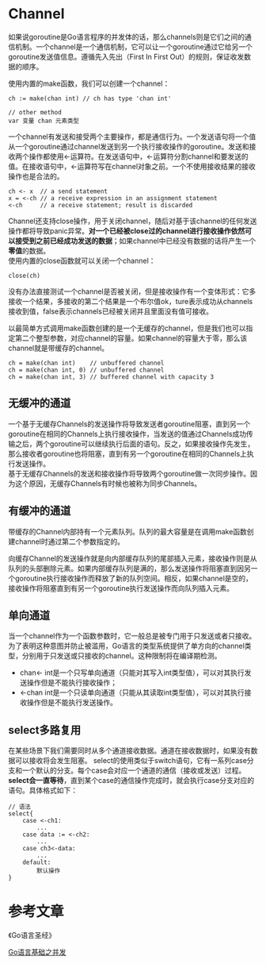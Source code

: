 # Channel
如果说goroutine是Go语言程序的并发体的话，那么channels则是它们之间的通信机制。一个channel是一个通信机制，它可以让一个goroutine通过它给另一个goroutine发送值信息。遵循先入先出（First In First Out）的规则，保证收发数据的顺序。

使用内置的make函数，我们可以创建一个channel：
```
ch := make(chan int) // ch has type 'chan int'

// other method
var 变量 chan 元素类型
```

一个channel有发送和接受两个主要操作，都是通信行为。一个发送语句将一个值从一个goroutine通过channel发送到另一个执行接收操作的goroutine。发送和接收两个操作都使用<-运算符。在发送语句中，<-运算符分割channel和要发送的值。在接收语句中，<-运算符写在channel对象之前。一个不使用接收结果的接收操作也是合法的。
```
ch <- x  // a send statement
x = <-ch // a receive expression in an assignment statement
<-ch     // a receive statement; result is discarded
```
Channel还支持close操作，用于关闭channel，随后对基于该channel的任何发送操作都将导致panic异常。**对一个已经被close过的channel进行接收操作依然可以接受到之前已经成功发送的数据**；如果channel中已经没有数据的话将产生一个**零值**的数据。<br>
使用内置的close函数就可以关闭一个channel：
```
close(ch)
```
没有办法直接测试一个channel是否被关闭，但是接收操作有一个变体形式：它多接收一个结果，多接收的第二个结果是一个布尔值ok，ture表示成功从channels接收到值，false表示channels已经被关闭并且里面没有值可接收。

以最简单方式调用make函数创建的是一个无缓存的channel，但是我们也可以指定第二个整型参数，对应channel的容量。如果channel的容量大于零，那么该channel就是带缓存的channel。
```
ch = make(chan int)    // unbuffered channel
ch = make(chan int, 0) // unbuffered channel
ch = make(chan int, 3) // buffered channel with capacity 3
```
## 无缓冲的通道
一个基于无缓存Channels的发送操作将导致发送者goroutine阻塞，直到另一个goroutine在相同的Channels上执行接收操作，当发送的值通过Channels成功传输之后，两个goroutine可以继续执行后面的语句。反之，如果接收操作先发生，那么接收者goroutine也将阻塞，直到有另一个goroutine在相同的Channels上执行发送操作。<br>
基于无缓存Channels的发送和接收操作将导致两个goroutine做一次同步操作。因为这个原因，无缓存Channels有时候也被称为同步Channels。

## 有缓冲的通道
带缓存的Channel内部持有一个元素队列。队列的最大容量是在调用make函数创建channel时通过第二个参数指定的。

向缓存Channel的发送操作就是向内部缓存队列的尾部插入元素，接收操作则是从队列的头部删除元素。如果内部缓存队列是满的，那么发送操作将阻塞直到因另一个goroutine执行接收操作而释放了新的队列空间。相反，如果channel是空的，接收操作将阻塞直到有另一个goroutine执行发送操作而向队列插入元素。

## 单向通道
当一个channel作为一个函数参数时，它一般总是被专门用于只发送或者只接收。为了表明这种意图并防止被滥用，Go语言的类型系统提供了单方向的channel类型，分别用于只发送或只接收的channel。这种限制将在编译期检测。
- chan<- int是一个只写单向通道（只能对其写入int类型值），可以对其执行发送操作但是不能执行接收操作；
- <-chan int是一个只读单向通道（只能从其读取int类型值），可以对其执行接收操作但是不能执行发送操作。

## select多路复用
在某些场景下我们需要同时从多个通道接收数据。通道在接收数据时，如果没有数据可以接收将会发生阻塞。
select的使用类似于switch语句，它有一系列case分支和一个默认的分支。每个case会对应一个通道的通信（接收或发送）过程。**select会一直等待**，直到某个case的通信操作完成时，就会执行case分支对应的语句。具体格式如下：
```
// 语法
select{
    case <-ch1:
        ...
    case data := <-ch2:
        ...
    case ch3<-data:
        ...
    default:
        默认操作
}
```

# 参考文章
《Go语言圣经》

[Go语言基础之并发](https://www.liwenzhou.com/posts/Go/14_concurrence/)